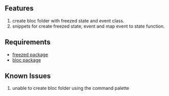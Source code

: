## Features

1. create bloc folder with freezed state and event class.
2. snippets for create freezed state, event and map event to state function.

## Requirements

- [freezed package](https://pub.dev/packages/freezed)
- [bloc package](https://pub.dev/packages/bloc)

## Known Issues

1. unable to create bloc folder using the command palette
